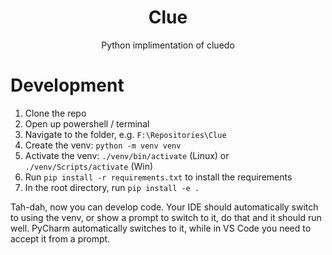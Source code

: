 <h1 align="center">Clue</h1>
<p align="center">Python implimentation of cluedo</p>

# Development

1. Clone the repo
2. Open up powershell / terminal
3. Navigate to the folder, e.g. `F:\Repositories\Clue`
4. Create the venv: `python -m venv venv`
5. Activate the venv: `./venv/bin/activate` (Linux) or `./venv/Scripts/activate` (Win)
6. Run `pip install -r requirements.txt` to install the requirements
7. In the root directory, run `pip install -e .`

Tah-dah, now you can develop code. 
Your IDE should automatically switch to using the venv, or show a prompt to switch to it, do that and it should run well.
PyCharm automatically switches to it, while in VS Code you need to accept it from a prompt.

<!--
    At the top, maybe a logo centered?
    After the title and subtitle, maybe put an image here of the final product.
    And then info and how to install and set it up.
-->
